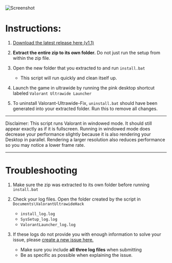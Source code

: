 ![Screenshot](screenshot.png)
# Instructions:

1. [Download the latest release here (v1.1)](https://github.com/crocokyle/Valorant-Ultrawide-Fix/releases)

2. **Extract the entire zip to its own folder.** Do not just run the setup from within the zip file. 

3. Open the new folder that you extracted to and run `install.bat`
    - This script will run quickly and clean itself up. 
    
4. Launch the game in ultrawide by running the pink desktop shortcut labeled `Valorant Ultrawide Launcher`

5. To uninstall Valorant-Ultrawide-Fix, `uninstall.bat` should have been generated into your extracted folder. Run this to remove all changes.
<hr />
Disclaimer: This script runs Valorant in windowed mode. It should still appear exactly as if it is fullscreen. Running in windowed mode does decrease your performance slightly because it is also rendering your Desktop in parallel. Rendering a larger resolution also reduces performance so you may notice a lower frame rate.
<hr />

# Troubleshooting

1. Make sure the zip was extracted to its own folder before running `install.bat`

2. Check your log files. Open the folder created by the script in `Documents\ValorantUltrawideHack`
    - `install_log.log`
    - `SysSetup_log.log`
    - `ValorantLauncher_log.log`
    
3. If these logs do not provide you with enough information to solve your issue, please [create a new issue here.](https://github.com/crocokyle/Valorant-Ultrawide-Fix/issues)
    - Make sure you include **all three log files** when submitting
    - Be as specific as possible when explaining the issue. 
